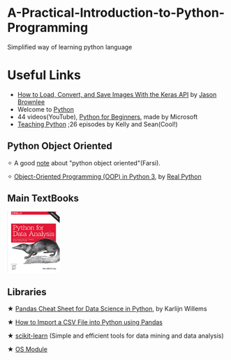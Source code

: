 # A-Practical-Introduction-to-Python-Programming
Simplified way of learning python language 
# Useful Links
- <a href="https://machinelearningmastery.com/how-to-load-convert-and-save-images-with-the-keras-api/">How to Load, Convert, and Save Images With the Keras API</a> by <a href="https://machinelearningmastery.com">Jason Brownlee</a>
- Welcome to <a href="https://www.python.org/">Python</a>
- 44 videos(YouTube), <a href="https://www.youtube.com/playlist?list=PLlrxD0HtieHhS8VzuMCfQD4uJ9yne1mE6&app=desktop">Python for Beginners</a>, made by Microsoft
- <a href="https://www.teachingpython.fm/page/2">Teaching Python</a> ;26 episodes by Kelly and Sean(Cool!)
## Python Object Oriented
&#10023; A good <a href="http://www.tahlildadeh.com/Files/Articles/18.%20Python%20object-oriented.pdf">note</a> about "python object oriented"(Farsi). 

&#10023; <a href="https://realpython.com/python3-object-oriented-programming/#classes-in-python">Object-Oriented Programming (OOP) in Python 3</a>, by <a href="https://realpython.com/">Real Python</a>
## Main TextBooks
<img src="https://github.com/Erfaan-Rostami/A-Practical-Introduction-to-Python-Programming/blob/master/python%20for%20data%20analysis.jpg"  title="Python for data analysis" height="140" width="120"/>

## Libraries 
&#9733; <a href="https://www.datacamp.com/community/blog/python-pandas-cheat-sheet?utm_source=adwords_ppc&utm_campaignid=1455363063&utm_adgroupid=65083631748&utm_device=c&utm_keyword=&utm_matchtype=b&utm_network=g&utm_adpostion=1t1&utm_creative=332602034364&utm_targetid=aud-299261629574:dsa-473406587915&utm_loc_interest_ms=&utm_loc_physical_ms=2364&gclid=CjwKCAjw9L_tBRBXEiwAOWVVCcUHfJqchmCceTCSlUu043Czi2LWn2o0-P_0TxPA2zRpdNhLdx1VOxoCNnIQAvD_BwE">Pandas Cheat Sheet for Data Science in Python</a>, by Karlijn Willems

&#9733; <a href="https://datatofish.com/import-csv-file-python-using-pandas/">How to Import a CSV File into Python using Pandas</a>

&#9733; <a href="">scikit-learn</a> (Simple and efficient tools for data mining and data analysis)

&#9733; <a href="">OS Module</a>
